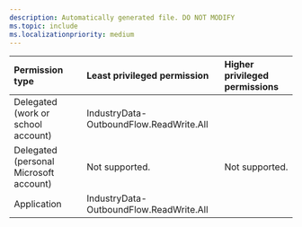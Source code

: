 ```yaml
---
description: Automatically generated file. DO NOT MODIFY
ms.topic: include
ms.localizationpriority: medium
---
```


| Permission type                        | Least privileged permission             | Higher privileged permissions |
| :------------------------------------- | :-------------------------------------- | :---------------------------- |
| Delegated (work or school account)     | IndustryData-OutboundFlow.ReadWrite.All |                               |
| Delegated (personal Microsoft account) | Not supported.                          | Not supported.                |
| Application                            | IndustryData-OutboundFlow.ReadWrite.All |                               |
